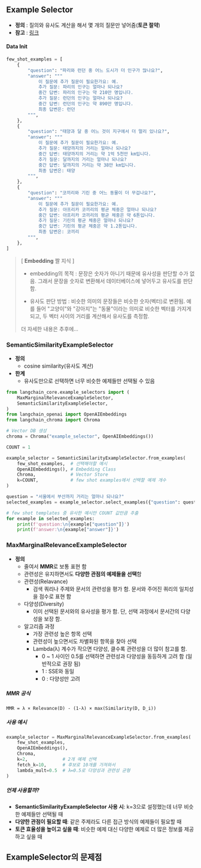 ## Example Selector
- **정의** : 질의와 유사도 계산을 해서 몇 개의 질문만 넣어줌(**토큰 절약**)
- **참고** : [링크](https://python.langchain.com/v0.1/docs/modules/model_io/prompts/example_selectors/)

#### Data Init
```python
few_shot_examples = [
    {
        "question": "파리와 런던 중 어느 도시가 더 인구가 많나요?",
        "answer": """
            이 질문에 추가 질문이 필요한가요: 예.
            추가 질문: 파리의 인구는 얼마나 되나요?
            중간 답변: 파리의 인구는 약 210만 명입니다.
            추가 질문: 런던의 인구는 얼마나 되나요?
            중간 답변: 런던의 인구는 약 890만 명입니다.
            최종 답변은: 런던
        """,
    },
    {
        "question": "태양과 달 중 어느 것이 지구에서 더 멀리 있나요?",
        "answer": """
            이 질문에 추가 질문이 필요한가요: 예.
            추가 질문: 태양까지의 거리는 얼마나 되나요?
            중간 답변: 태양까지의 거리는 약 1억 5천만 km입니다.
            추가 질문: 달까지의 거리는 얼마나 되나요?
            중간 답변: 달까지의 거리는 약 38만 km입니다.
            최종 답변은: 태양
        """,
    },
    {
        "question": "코끼리와 기린 중 어느 동물이 더 무겁나요?",
        "answer": """
            이 질문에 추가 질문이 필요한가요: 예.
            추가 질문: 아프리카 코끼리의 평균 체중은 얼마나 되나요?
            중간 답변: 아프리카 코끼리의 평균 체중은 약 6톤입니다.
            추가 질문: 기린의 평균 체중은 얼마나 되나요?
            중간 답변: 기린의 평균 체중은 약 1.2톤입니다.
            최종 답변은: 코끼리
        """,
    },
]
```

> [ **Embedding** 짤 지식 ]
>* embedding의 목적 : 문장은 숫자가 아니기 때문에 유사성을 판단할 수가 없음. 그래서 문장을 숫자로 변환해서 데이터베이스에 넣어두고 유사도를 판단함.
>>
>* 유사도 판단 방법 : 비슷한 의미의 문장들은 비슷한 숫자(벡터)로 변환됨. 예를 들어 "고양이"와 "강아지"는 "동물"이라는 의미로 비슷한 벡터를 가지게 되고, 두 벡터 사이의 거리를 계산해서 유사도를 측정함.
>
> 더 자세한 내용은 추후에...

### SemanticSimilarityExampleSelector
- **정의**
  - cosine similarity(유사도 계산)
- **한계**
  - 유사도만으로 선택하면 너무 비슷한 예제들만 선택될 수 있음

```python
from langchain_core.example_selectors import (
    MaxMarginalRelevanceExampleSelector,
    SemanticSimilarityExampleSelector,
)
from langchain_openai import OpenAIEmbeddings
from langchain_chroma import Chroma

# Vector DB 생성
chroma = Chroma("example_selector", OpenAIEmbeddings())

COUNT = 1

example_selector = SemanticSimilarityExampleSelector.from_examples(
    few_shot_examples,  # 선택해야할 예시
    OpenAIEmbeddings(), # Embedding Class
    Chroma,             # Vector Store
    k=COUNT,            # few shot examples에서 선택할 예제 개수
)

question = "서울에서 부산까지 거리는 얼마나 되나요?"
selected_examples = example_selector.select_examples({"question": question})

# few shot templates 중 유사한 예시만 COUNT 값만큼 추출
for example in selected_examples:
    print(f'question:\n{example["question"]}')
    print(f'answer:\n{example["answer"]}')
```

### MaxMarginalRelevanceExampleSelector
- **정의**
  - 줄여서 **MMR**로 보통 표현 함
  - 관련성은 유지하면서도 **다양한 관점의 예제들을 선택**함
  - 관련성(Relavance)
    - 검색 쿼리나 주제와 문서의 관련성을 평가 함. 문서와 주어진 쿼리의 일치성을 점수로 표현 함
  - 다양성(Diversity)
    - 이미 선택된 문서와의 유사성을 평가 함. 단, 선택 과정에서 문서간의 다양성을 보장 함.
  - 알고리즘 과정
    - 가장 관련성 높은 항목 선택
    - 관련성이 높으면서도 차별화된 항목을 찾아 선택
    - Lambda(λ) 계수가 작으면 다양성, 클수록 관련성을 더 많이 참고를 함.
      - 0 ~ 1 사이인 0.5를 선택하면 관련성과 다양성을 동등하게 고려 함 (일반적으로 권장 됨)
      - 1 : SSE와 동일
      - 0 : 다양성만 고려

##### MMR 공식
```
MMR = λ × Relevance(D) - (1-λ) × max(Similarity(D, D_i))
```


##### 사용 예시
```python
example_selector = MaxMarginalRelevanceExampleSelector.from_examples(
    few_shot_examples,
    OpenAIEmbeddings(),
    Chroma,
    k=2,             # 2개 예제 선택
    fetch_k=10,      # 후보로 10개를 가져와서
    lambda_mult=0.5  # λ=0.5로 다양성과 관련성 균형
)
```

##### 언제 사용할까?
- **SemanticSimilarityExampleSelector 사용 시**: k=3으로 설정했는데 너무 비슷한 예제들만 선택될 때
- **다양한 관점이 필요할 때**: 같은 주제라도 다른 접근 방식의 예제들이 필요할 때
- **토큰 효율성을 높이고 싶을 때**: 비슷한 예제 대신 다양한 예제로 더 많은 정보를 제공하고 싶을 때

## ExampleSelector의 문제점
